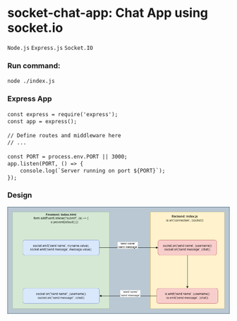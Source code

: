 # socket-chat-app: Chat App using socket.io
`Node.js` `Express.js` `Socket.IO`

### Run command: 
```
node ./index.js
```

### Express App
```
const express = require('express');
const app = express();

// Define routes and middleware here
// ...

const PORT = process.env.PORT || 3000;
app.listen(PORT, () => {
    console.log(`Server running on port ${PORT}`);
});

```

### Design
![socket-chat-app](./images/socket-chat-app.png "socket-chat-app")
